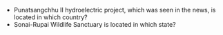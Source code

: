 - Punatsangchhu II hydroelectric project, which was seen in the news, is located in which country?
- Sonai-Rupai Wildlife Sanctuary is located in which state?

